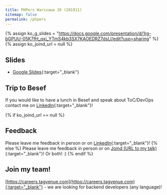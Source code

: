 ```yaml
---
title: PHPers Warszawa 20 (201911)
sitemap: false
permalink: /phpers
---
```


{% assign ko_g_slides = "https://docs.google.com/presentation/d/1rg-bGPUU-05K7fH_qxi_YTmS4kb3SX7KAOEDRZ7dsLI/edit?usp=sharing" %}
{% assign ko_joind_url = null %}

## Slides

- [Google Slides]({{ko_g_slides}}){:target="_blank"}

## Trip to Besef

If you would like to have a lunch in Besef and speak about ToC/DevOps contact me on [LinkedIn](https://www.linkedin.com/in/konradotrebski/){:target="_blank"}! 

{% if ko_joind_url == null %}
## Feedback
Please leave me feedback in person or on [LinkedIn](https://www.linkedin.com/in/konradotrebski/){:target="_blank"}!
{% else %}
Please leave me feedback in person or on [Joind (URL to my talk)]({{ko_joind_url}}){:target="_blank"}! Or both! :)
{% endif %}

## Join my team!

[https://careers.tagvenue.com](https://careers.tagvenue.com){:target="_blank"} - we are looking for backend developers (any language)!

